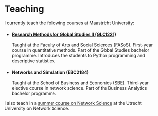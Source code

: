 # Teaching

I currently teach the following courses at Maastricht University:

- #### [Research Methods for Global Studies II (GLO1221)](GlobalStudiesQuantMethodsS1/) 	
    Taught at the Faculty of Arts and Social Sciences (FASoS). First-year course in quantitative methods. Part of the Global Studies bachelor programme. Introduces the students to Python programming and descriptive statistics.
    
- #### Networks and Simulation (EBC2184)
    Taught at the School of Business and Economics (SBE). Third-year elective course in network science. Part of the Business Analytics bachelor programme.


I also teach in a [summer course on Network Science](https://net-science.github.io/) at the Utrecht University on Network Science.